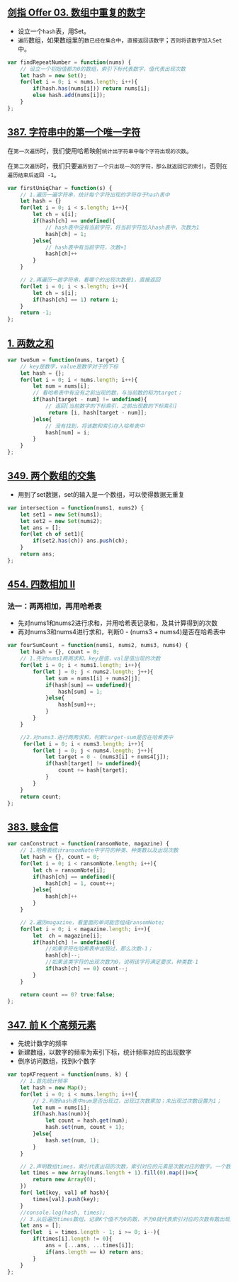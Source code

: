 ## [剑指 Offer 03. 数组中重复的数字](https://leetcode-cn.com/problems/shu-zu-zhong-zhong-fu-de-shu-zi-lcof/)

- 设立一个`hash`表，用Set。
- `遍历`数组，如果数组里的`数已经在集合中`，`直接返回该数字`；`否则将该数字加入Set`中。

``` javascript
var findRepeatNumber = function(nums) {
    // 设立一个初始值都为0的数组，索引下标代表数字，值代表出现次数
    let hash = new Set();
    for(let i = 0; i < nums.length; i++){
        if(hash.has(nums[i])) return nums[i];
        else hash.add(nums[i]);
    }
};
```



## [387. 字符串中的第一个唯一字符](https://leetcode-cn.com/problems/first-unique-character-in-a-string/)

在`第一次遍历`时，我们使用哈希映射`统计出字符串中每个字符出现的次数`。

在`第二次遍历`时，我们只要`遍历到了一个只出现一次的字符，那么就返回它的索引`，否则`在遍历结束后返回 -1`。

``` javascript
var firstUniqChar = function(s) {
    // 1.遍历一遍字符串，统计每个字符出现的字符存于hash表中
    let hash = {}
    for(let i = 0; i < s.length; i++){
        let ch = s[i];
        if(hash[ch] == undefined){
            // hash表中没有当前字符，将当前字符加入hash表中，次数为1
            hash[ch] = 1;
        }else{
            // hash表中有当前字符，次数+1
            hash[ch]++
        }
    }

    // 2.再遍历一趟字符串，看哪个的出现次数是1，直接返回
    for(let i = 0; i < s.length; i++){
        let ch = s[i];
        if(hash[ch] == 1) return i;
    }
    return -1;
};
```



## [1. 两数之和](https://leetcode-cn.com/problems/two-sum/)

``` javascript
var twoSum = function(nums, target) {
    // key是数字，value是数字对于的下标
    let hash = {}; 
    for(let i = 0; i < nums.length; i++){
        let num = nums[i];
        // 看哈希表中有没有之前出现的数，与当前数的和为target；
        if(hash[target - num] != undefined){
            // 返回[当前数字的下标索引，之前出现数的下标索引]
             return [i, hash[target - num]];
        }else{
            // 没有找到，将该数和索引存入哈希表中
            hash[num] = i;
        }
    }
};
```



## [349. 两个数组的交集](https://leetcode.cn/problems/intersection-of-two-arrays/)

- 用到了set数据，set的输入是一个数组，可以使得数据无重复

``` javascript
var intersection = function(nums1, nums2) {
    let set1 = new Set(nums1);
    let set2 = new Set(nums2);
    let ans = [];
    for(let ch of set1){
        if(set2.has(ch)) ans.push(ch);
    }
    return ans;
};
```



## [454. 四数相加 II](https://leetcode.cn/problems/4sum-ii/)

### 法一：两两相加，再用哈希表

- 先对nums1和nums2进行求和，并用哈希表记录和，及其计算得到的次数
- 再对nums3和nums4进行求和，判断0 - (nums3 + nums4)是否在哈希表中

``` javascript
var fourSumCount = function(nums1, nums2, nums3, nums4) {
    let hash = {}, count = 0;
    // 1.先对nums1两两求和，key是值，val是值出现的次数
    for(let i = 0; i < nums1.length; i++){
        for(let j = 0; j < nums2.length; j++){
            let sum = nums1[i] + nums2[j];
            if(hash[sum] == undefined){
                hash[sum] = 1;
            }else{
                hash[sum]++;
            }
        }
    }

    //2.对nums3.进行两两求和，判断target-sum是否在哈希表中
     for(let i = 0; i < nums3.length; i++){
        for(let j = 0; j < nums4.length; j++){
            let target = 0 - (nums3[i] + nums4[j]);
            if(hash[target] != undefined){
                count += hash[target];
            }
        }
    }   
    return count;
};
```



## [383. 赎金信](https://leetcode.cn/problems/ransom-note/)

``` javascript
var canConstruct = function(ransomNote, magazine) {
    // 1.哈希表统计ransomNote中字符的种类、种类数以及出现次数
    let hash = {}, count = 0;
    for(let i = 0; i < ransomNote.length; i++){
        let ch = ransomNote[i];
        if(hash[ch] == undefined){
            hash[ch] = 1, count++;
        }else{
            hash[ch]++
        }
    }

    // 2.遍历magazine，看里面的单词能否组成ransomNote;
    for(let i = 0; i < magazine.length; i++){
        let  ch = magazine[i];
        if(hash[ch] != undefined){
            //如果字符在哈希表中出现过，那么次数-1；
            hash[ch]--;
            //如果该类字符的出现次数为0，说明该字符满足要求，种类数-1
            if(hash[ch] == 0) count--;
        }
    }

    return count == 0? true:false;
};
```

## [347. 前 K 个高频元素](https://leetcode.cn/problems/top-k-frequent-elements/)

- 先统计数字的频率
- 新建数组，以数字的频率为索引下标，统计频率对应的出现数字
- 倒序访问数组，找到k个数字

``` javascript
var topKFrequent = function(nums, k) {
    // 1.首先统计频率
    let hash = new Map();
    for(let i = 0; i < nums.length; i++){
        // 2.判断hash表中num是否出现过，出现过次数累加；未出现过次数设置为1；
        let num = nums[i];
        if(hash.has(num)){
            let count = hash.get(num);
            hash.set(num, count + 1);
        }else{
            hash.set(num, 1);
        }
    }

    // 2.声明数组times，索引代表出现的次数，索引对应的元素是次数对应的数字。一个数最多出现的次数为nums.length。所以times现需要有nums.length + 1 个数来保证能到最多的次数nums.length；遍历对象，将数字添加到其频率对应的索引下标中
    let times = new Array(nums.length + 1).fill(0).map(()=>{
        return new Array(0);
    })
    for( let[key, val] of hash){
        times[val].push(key);
    }
    //console.log(hash, times);
    // 3.从后遍历times数组，记录K个值不为0的数，不为0就代表索引对应的次数有数出现这么多次
    let ans = [];
    for(let  i = times.length - 1; i >= 0; i--){
        if(times[i].length != 0){
            ans = [...ans, ...times[i]];
            if(ans.length == k) return ans;
        }
    }
};
```

